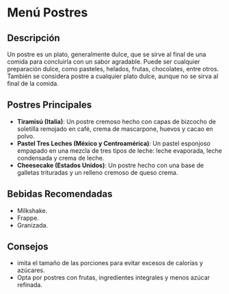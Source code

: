 # Menú Postres

## Descripción
Un postre es un plato, generalmente dulce, que se sirve al final de una comida para concluirla con un sabor agradable. Puede ser cualquier preparación dulce, como pasteles, helados, frutas, chocolates, entre otros. También se considera postre a cualquier plato dulce, aunque no se sirva al final de la comida. 

## Postres Principales
- **Tiramisú (Italia)**: Un postre cremoso hecho con capas de bizcocho de soletilla remojado en café, crema de mascarpone, huevos y cacao en polvo. 
- **Pastel Tres Leches (México y Centroamérica)**: Un pastel esponjoso empapado en una mezcla de tres tipos de leche: leche evaporada, leche condensada y crema de leche. 
- **Cheesecake (Estados Unidos)**: Un postre hecho con una base de galletas trituradas y un relleno cremoso de queso crema. 

## Bebidas Recomendadas
- Milkshake.
- Frappe.
- Granizada.
​
## Consejos
- imita el tamaño de las porciones para evitar excesos de calorías y azúcares. 
- Opta por postres con frutas, ingredientes integrales y menos azúcar refinada. 